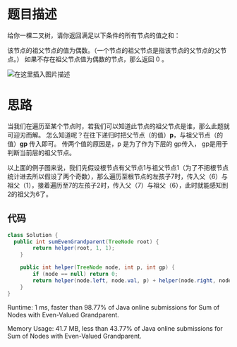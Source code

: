 # 题目描述
给你一棵二叉树，请你返回满足以下条件的所有节点的值之和：

该节点的祖父节点的值为偶数。（一个节点的祖父节点是指该节点的父节点的父节点。）
如果不存在祖父节点值为偶数的节点，那么返回 0 。

![在这里插入图片描述](https://img-blog.csdnimg.cn/20200619235205131.png?x-oss-process=image/watermark,type_ZmFuZ3poZW5naGVpdGk,shadow_10,text_aHR0cHM6Ly9ibG9nLmNzZG4ubmV0L3o3MTQ0MDU0ODk=,size_16,color_FFFFFF,t_70)

# 思路
当我们在遍历至某个节点时，若我们可以知道此节点的祖父节点是谁，那么此题就可迎刃而解。
怎么知道呢？在往下递归时把父节点（的值）**p**，与祖父节点（的值）**gp** 传入即可。
传两个值的原因是，p 是为了作为下层的 gp传入， gp是用于判断当前层的祖父节点。

以上面的例子图来说，我们先假设根节点有父节点1与祖父节点1（为了不把根节点统计进去所以假设了两个奇数），那么遍历至根节点的左孩子7时，传入父（6）与祖父（1），接着遍历至7的左孩子2时，传入父（7）与祖父（6），此时就能感知到2的祖父为6了。

## 代码

```java
class Solution {
  public int sumEvenGrandparent(TreeNode root) {
        return helper(root, 1, 1);
    }

    public int helper(TreeNode node, int p, int gp) {
        if (node == null) return 0;
        return helper(node.left, node.val, p) + helper(node.right, node.val, p) + (gp % 2 == 0 ? node.val : 0);
    }
}
```
Runtime: 1 ms, faster than 98.77% of Java online submissions for Sum of Nodes with Even-Valued Grandparent.

Memory Usage: 41.7 MB, less than 43.77% of Java online submissions for Sum of Nodes with Even-Valued Grandparent.